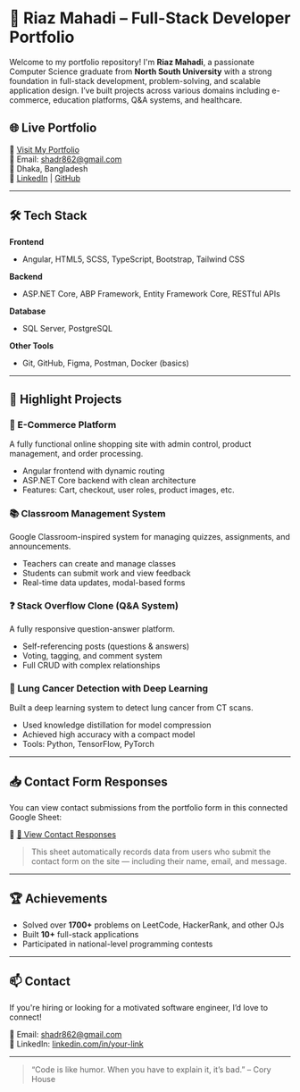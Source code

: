 # 💼 Riaz Mahadi – Full-Stack Developer Portfolio

Welcome to my portfolio repository! I'm **Riaz Mahadi**, a passionate Computer Science graduate from **North South University** with a strong foundation in full-stack development, problem-solving, and scalable application design. I’ve built projects across various domains including e-commerce, education platforms, Q&A systems, and healthcare.

## 🌐 Live Portfolio

🔗 [Visit My Portfolio](https://your-portfolio-link.com)  
📧 Email: shadr862@gmail.com  
📍 Dhaka, Bangladesh  
🔗 [LinkedIn](https://www.linkedin.com/in/your-link) | [GitHub](https://github.com/your-username)

---

## 🛠️ Tech Stack

**Frontend**  
- Angular, HTML5, SCSS, TypeScript, Bootstrap, Tailwind CSS

**Backend**  
- ASP.NET Core, ABP Framework, Entity Framework Core, RESTful APIs

**Database**  
- SQL Server, PostgreSQL

**Other Tools**  
- Git, GitHub, Figma, Postman, Docker (basics)

---

## 🚀 Highlight Projects

### 🛒 E-Commerce Platform
A fully functional online shopping site with admin control, product management, and order processing.
- Angular frontend with dynamic routing
- ASP.NET Core backend with clean architecture
- Features: Cart, checkout, user roles, product images, etc.

### 📚 Classroom Management System
Google Classroom-inspired system for managing quizzes, assignments, and announcements.
- Teachers can create and manage classes
- Students can submit work and view feedback
- Real-time data updates, modal-based forms

### ❓ Stack Overflow Clone (Q&A System)
A fully responsive question-answer platform.
- Self-referencing posts (questions & answers)
- Voting, tagging, and comment system
- Full CRUD with complex relationships

### 🧠 Lung Cancer Detection with Deep Learning
Built a deep learning system to detect lung cancer from CT scans.
- Used knowledge distillation for model compression
- Achieved high accuracy with a compact model
- Tools: Python, TensorFlow, PyTorch

---

## 📥 Contact Form Responses

You can view contact submissions from the portfolio form in this connected Google Sheet:

🔗 [📄 View Contact Responses](https://docs.google.com/spreadsheets/d/1yplmIEetCb_1xC0k494WCRkerL_4ssWpns0esujL60o/edit?gid=0)

> This sheet automatically records data from users who submit the contact form on the site — including their name, email, and message.

---

## 🏆 Achievements

- Solved over **1700+** problems on LeetCode, HackerRank, and other OJs
- Built **10+** full-stack applications
- Participated in national-level programming contests

---

## 📫 Contact

If you're hiring or looking for a motivated software engineer, I’d love to connect!

📧 Email: shadr862@gmail.com  
🔗 LinkedIn: [linkedin.com/in/your-link](https://www.linkedin.com/in/your-link)

---

> “Code is like humor. When you have to explain it, it’s bad.” – Cory House
